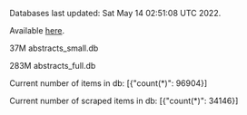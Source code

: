 Databases last updated: Sat May 14 02:51:08 UTC 2022. 

Available [here](https://github.com/cbeauhilton/ash-db/releases).


37M	abstracts_small.db

283M	abstracts_full.db

Current number of items in db:
[{"count(*)": 96904}]

Current number of scraped items in db:
[{"count(*)": 34146}]
